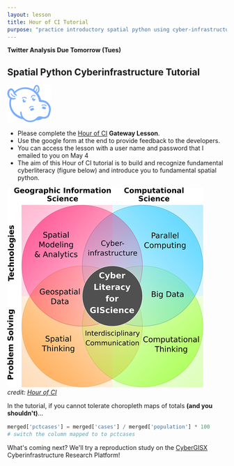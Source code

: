 ```yaml
---
layout: lesson
title: Hour of CI Tutorial
purpose: "practice introductory spatial python using cyber-infrastructure"
---
```


**Twitter Analysis Due Tomorrow (Tues)**

## Spatial Python Cyberinfrastructure Tutorial

<img src="assets/hourofCI.png" width=100>

- Please complete the [Hour of CI](https://www.hourofci.org/) **Gateway Lesson**.
- Use the google form at the end to provide feedback to the developers.
- You can access the lesson with a user name and password that I emailed to you on May 4
- The aim of this Hour of CI tutorial is to build and recognize fundamental cyberliteracy (figure below) and introduce you to fundamental spatial python.

![cyber literacy from Hour of CI](assets/cyberliteracyareas.png) <br> *credit: [Hour of CI](https://www.hourofci.org/)*



In the tutorial, if you cannot tolerate choropleth maps of totals **(and you shouldn't)**...

```python
merged['pctcases'] = merged['cases'] / merged['population'] * 100
# switch the column mapped to to pctcases
```

What's coming next? We'll try a reproduction study on the [CyberGISX](https://cybergis.illinois.edu/) Cyberinfrastructure Research Platform!